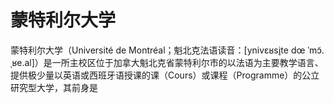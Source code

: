 # 蒙特利尔大学

蒙特利尔大学（Université de Montréal；魁北克法语读音：[ynivɛʁsi̥te dœ ˈmɔ̃.ˌʁe.al]）是一所主校区位于加拿大魁北克省蒙特利尔市的以法语为主要教学语言、提供极少量以英语或西班牙语授课的课（Cours）或课程（Programme）的公立研究型大学，其前身是
